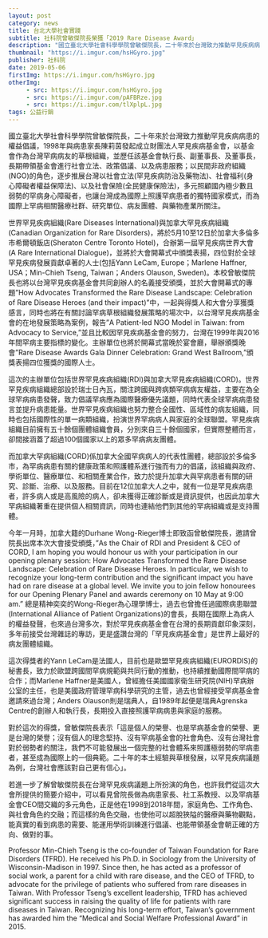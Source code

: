 ```yaml
---
layout: post
category: news
title: 台北大學社會實踐
subtitle: 社科院曾敏傑院長榮獲「2019 Rare Disease Award」
description: "國立臺北大學社會科學學院曾敏傑院長，二十年來於台灣致力推動罕見疾病病患的權益倡議，1998年與病患家長陳莉茵發起成立財團法人罕見疾病基金會，以基金會作為台灣罕病病友的草根組織，並歷任該基金會執行長、副董事長、及董事長，長期帶領基金會進行社會立法、政策倡議、以及病患服務；以民間非政府組織(NGO)的角色，逐步推展台灣以社會立法(罕見疾病防治及藥物法)、社會福利(身心障礙者權益保障法)、以及社會保險(全民健康保險法)，多元照顧國內極少數且弱勢的罕病身心障礙者，也讓台灣成為國際上照護罕病患者的獨特國家模式，而為國際上罕病相關醫療社群、研究單位、病友團體、與藥物產業所關注。..."
thumbnail: "https://i.imgur.com/hsHGyro.jpg"
publisher: 社科院
date: 2019-05-06
firstImg: https://i.imgur.com/hsHGyro.jpg
otherImg:
     - src: https://i.imgur.com/hsHGyro.jpg
     - src: https://i.imgur.com/pAFBRze.jpg
     - src: https://i.imgur.com/tlXplpL.jpg
tags: 公益行銷
---
```


國立臺北大學社會科學學院曾敏傑院長，二十年來於台灣致力推動罕見疾病病患的權益倡議，1998年與病患家長陳莉茵發起成立財團法人罕見疾病基金會，以基金會作為台灣罕病病友的草根組織，並歷任該基金會執行長、副董事長、及董事長，長期帶領基金會進行社會立法、政策倡議、以及病患服務；以民間非政府組織(NGO)的角色，逐步推展台灣以社會立法(罕見疾病防治及藥物法)、社會福利(身心障礙者權益保障法)、以及社會保險(全民健康保險法)，多元照顧國內極少數且弱勢的罕病身心障礙者，也讓台灣成為國際上照護罕病患者的獨特國家模式，而為國際上罕病相關醫療社群、研究單位、病友團體、與藥物產業所關注。

世界罕見疾病組織(Rare Diseases International)與加拿大罕見疾病組織(Canadian Organization for Rare Disorders)，將於5月10至12日於加拿大多倫多市希爾頓飯店(Sheraton Centre Toronto Hotel)，合辦第一屆罕見疾病世界大會(A Rare International Dialogue)，並將於大會開幕式中頒獎表揚，四位對於全球罕見疾病發展貢獻卓著的人士(包括Yann LeCam, Europe；Marlene Haffner, USA；Min-Chieh Tseng, Taiwan；Anders Olauson, Sweden)。本校曾敏傑院長也將以台灣罕見疾病基金會共同創辦人的名義接受頒獎，並於大會開幕式的專題”How Advocates Transformed the Rare Disease Landscape: Celebration of Rare Disease Heroes (and their impact)”中，一起與得獎人和大會分享獲獎感言，同時也將在有關討論罕病草根組織發展策略的場次中，以台灣罕見疾病基金會的在地發展策略為案例，報告”A Patient-led NGO Model in Taiwan: from Advocacy to Service,”並且比較因罕見疾病基金會的努力，台灣在1999年與2016年間罕病主要指標的變化。主辦單位也將於開幕式當晚於宴會廳，舉辦頒獎晚會”Rare Disease Awards Gala Dinner Celebration: Grand West Ballroom,”頒獎表揚四位獲獎的國際人士。

這次的主辦單位包括世界罕見疾病組織(RDI)與加拿大罕見疾病組織(CORD)。世界罕見疾病組織總部設於瑞士日內瓦，關注跨國與跨病類罕病病友權益，主要在為全球罕病病患發聲，致力倡議罕病應為國際醫療優先議題，同時代表全球罕病病患發言並提升病患能量。世界罕見疾病組織也努力整合全國性、區域性的病友組織，同時也包括國際性的單一病類組織，扮演世界罕病病人與家庭的全球聯盟。罕見疾病組織目前擁有五十餘個團體組織會員，分別來自三十餘個國家，但實際整體而言，卻間接涵蓋了超過100個國家以上的眾多罕病病友團體。

而加拿大罕病組織(CORD)係加拿大全國罕病病人的代表性團體，總部設於多倫多市，為罕病病患有關的健康政策和照護體系進行強而有力的倡議，該組織與政府、學術單位、醫療單位、和相關產業合作，致力於提升加拿大與罕病患者有關的研究、診斷、治療、以及服務。目前在12位加拿大人之中，就有一位是罕見疾病患者，許多病人或是高風險的病人，卻未獲得正確診斷或是資訊提供，也因此加拿大罕病組織著重在提供個人相關資訊，同時也連結他們到其他的罕病組織或是支持團體。

今年一月時，加拿大籍的Durhane Wong-Rieger博士即致函曾敏傑院長，邀請曾院長出席本次大會接受頒獎，”As the Chair of RDI and President & CEO of CORD, I am hoping you would honour us with your participation in our opening plenary session: How Advocates Transformed the Rare Disease Landscape: Celebration of Rare Disease Heroes. In particular, we wish to recognize your long-term contribution and the significant impact you have had on rare disease at a global level. We invite you to join fellow honourees for our Opening Plenary Panel and awards ceremony on 10 May at 9:00 am.” 總是精神奕奕的Wong-Rieger為心理學博士，過去也曾擔任過國際病患聯盟(International Alliance of Patient Organizations)的會長，長期在國際上為病人的權益發聲，也來過台灣多次，對於罕見疾病基金會在台灣的長期貢獻印象深刻，多年前接受台灣雜誌的專訪，更是盛讚台灣的「罕見疾病基金會」是世界上最好的病友團體組織。

這次得獎者的Yann LeCam是法國人，目前也是歐盟罕見疾病組織(EURORDIS)的秘書長，致力於歐盟跨國間罕病規範與共同行動的推動，也持續推動國際間罕病的合作；而Marlene Haffner是美國人，曾經擔任美國國家衛生研究院(NIH)罕病辦公室的主任，也是美國政府管理罕病科學研究的主管，過去也曾經接受罕病基金會邀請來過台灣；Anders Olauson則是瑞典人，自1989年起便是瑞典Agrenska Centre的創辦人和執行長，長期投入直接照護罕病病患與家庭的服務。

對於這次的得獎，曾敏傑院長表示「這是個人的榮譽、也是罕病基金會的榮譽、更是台灣的榮譽；沒有個人的理念堅持、沒有罕病基金會的社會角色、沒有台灣社會對於弱勢者的關注，我們不可能發展出一個完整的社會體系來照護極弱勢的罕病患者，甚至成為國際上的一個典範。二十年的本土經驗與草根發展，以罕見疾病議題為例，台灣社會應該對自己更有信心」。

若進一步了解曾敏傑院長在台灣罕見疾病議題上所扮演的角色，也許我們從這次大會所提供的簡要介紹中，可以看見曾院長做為病患家長、社工系教授、以及罕病基金會CEO間交織的多元角色，正是他在1998到2018年間，家庭角色、工作角色、與社會角色的交融；而這樣的角色交融，也使他可以超脫狹隘的醫療與藥物觀點，能真實的看到病患的需要、能運用學術訓練進行倡議、也能帶領基金會朝正確的方向、做對的事。

Professor Min-Chieh Tseng is the co-founder of Taiwan Foundation for Rare Disorders (TFRD). He received his Ph.D. in Sociology from the University of Wisconsin-Madison in 1997. Since then, he has acted as a professor of social work, a parent for a child with rare disease, and the CEO of TFRD, to advocate for the privilege of patients who suffered from rare diseases in Taiwan. With Professor Tseng’s excellent leadership, TFRD has achieved significant success in raising the quality of life for patients with rare diseases in Taiwan. Recognizing his long-term effort, Taiwan’s government has awarded him the “Medical and Social Welfare Professional Award” in 2015.
